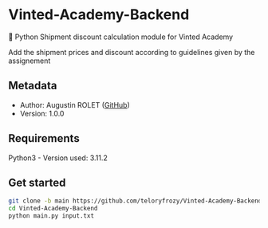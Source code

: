 # Vinted-Academy-Backend
🐍 Python Shipment discount calculation module for Vinted Academy


Add the shipment prices and discount according to guidelines given by the assignement


## Metadata
- Author: Augustin ROLET ([GitHub](https://github.com/teloryfrozy/))
- Version: 1.0.0


## Requirements
Python3 - Version used: 3.11.2


## Get started
```bash
git clone -b main https://github.com/teloryfrozy/Vinted-Academy-Backend.git
cd Vinted-Academy-Backend
python main.py input.txt
```